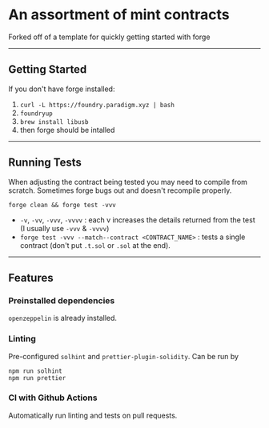 # An assortment of mint contracts

Forked off of a template for quickly getting started with forge

---

## Getting Started

If you don't have forge installed:
1. `curl -L https://foundry.paradigm.xyz | bash`
2. `foundryup`
3. `brew install libusb`
4. then forge should be intalled

---

## Running Tests
When adjusting the contract being tested you may need to compile from scratch. Sometimes forge bugs out and doesn't recompile properly. 
```
forge clean && forge test -vvv
```
- `-v`, `-vv`, `-vvv`, `-vvvv` : each v increases the details returned from the test (I usually use `-vvv` & `-vvvv`)
- `forge test -vvv --match--contract <CONTRACT_NAME>` : tests a single contract (don't put `.t.sol` or `.sol` at the end).

---

## Features

### Preinstalled dependencies

`openzeppelin` is already installed.

### Linting

Pre-configured `solhint` and `prettier-plugin-solidity`. Can be run by

```
npm run solhint
npm run prettier
```

### CI with Github Actions

Automatically run linting and tests on pull requests.
